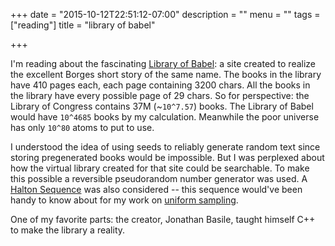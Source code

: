 +++
date = "2015-10-12T22:51:12-07:00"
description = ""
menu = ""
tags = ["reading"]
title = "library of babel"

+++

I'm reading about the fascinating [Library of Babel](https://libraryofbabel.info/theory4.html):
a site created to realize the excellent Borges short story of the same name.
The books in the library have 410 pages each, each page containing 3200 chars.
All the books in the library have every possible page of 29 chars.
So for perspective: the Library of Congress contains 37M (~`10^7.57`) books.
The Library of Babel would have `10^4685` books by my calculation.
Meanwhile the poor universe has only `10^80` atoms to put to use.

I understood the idea of using seeds to reliably generate random text
since storing pregenerated books would be impossible.
But I was perplexed about how the virtual library created for that site could be searchable.
To make this possible a reversible pseudorandom number generator was used.
A [Halton Sequence](https://en.wikipedia.org/wiki/Halton_sequence) was also considered --
this sequence would've been handy to know about for my work on [uniform sampling](/uniform-sampling-in-a-polygon).

One of my favorite parts: the creator, Jonathan Basile,
taught himself C++ to make the library a reality.
